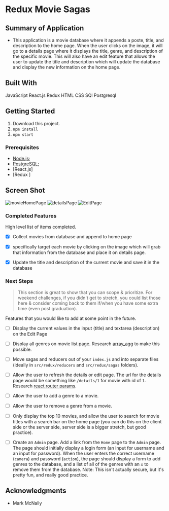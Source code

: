 # Redux Movie Sagas


## Summary of Application

- This application is a movie database where it appends a poste, title, and description to the home page. When the user clicks on the image, it will go
to a details page where it displays the title, genre, and description of the specific movie. This will also have an edit feature that allows the user to update the title and description which will update the database and display the new information on the home page. 

## Built With

JavaScript
React.js
Redux
HTML
CSS
SQl
Postgresql

## Getting Started

1. Download this project.
2. `npm install`
3. `npm start`

### Prerequisites

- [Node.js](https://nodejs.org/en/);
- [PostgreSQL](https://eggerapps.at/postico/);
- [React.js]
- [Redux ]

## Screen Shot
![movieHomePage](/images/movieHomePage.jpg)
![detailsPage](/images/detailsPage.jpg)
![EditPage](/images/EditPage.jpg)



### Completed Features

High level list of items completed.

- [x] Collect movies from database and append to home page
- [x] specifically target each movie by clicking on the image which will grab that
      information from the database and place it on details page. 
- [x] Update the title and description of the current movie and save it in the database



### Next Steps

> This section is great to show that you can scope & prioritize. For weekend challenges, if you didn't get to stretch, you could list those here & consider coming back to them if/when you have some extra time (even post graduation).  

Features that you would like to add at some point in the future.

- [ ] Display the current values in the input (title) and textarea (description) on the Edit Page
- [ ] Display all genres on movie list page. Research [array_agg](https://stackoverflow.com/questions/43458174/how-to-save-and-return-javascript-object-with-subarray-in-normalized-sql) to make this possible.
- [ ] Move sagas and reducers out of your `index.js` and into separate files (ideally in `src/redux/reducers` and `src/redux/sagas` folders).
- [ ] Allow the user to refresh the details or edit page. The url for the details page would be something like `/details/1` for movie with id of `1`. Research [react router params](https://reacttraining.com/react-router/web/example/url-params).
- [ ] Allow the user to add a genre to a movie.
- [ ] Allow the user to remove a genre from a movie.
- [ ] Only display the top 10 movies, and allow the user to search for movie titles with a search bar on the home page (you can do this on the client side or the server side, server side is a bigger stretch, but good practice).
- [ ] Create an `Admin` page. Add a link from the `Home` page to the `Admin` page. The page should initially display a login form (an input for username and an input for password). When the user enters the correct username (`camera`) and password (`action`), the page should display a form to add genres to the database, and a list of all of the genres with an `x` to remove them from the database. Note: This isn't actually secure, but it's pretty fun, and really good practice.



## Acknowledgments

  - Mark McNally

